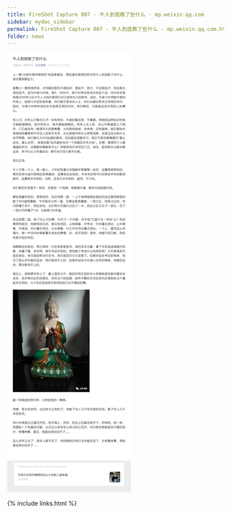 ```yaml
---
title: FireShot Capture 007 - 牛人到底教了些什么 - mp.weixin.qq.com
sidebar: mydoc_sidebar
permalink: FireShot Capture 007 - 牛人到底教了些什么 - mp.weixin.qq.com.html
folder: news
---
```


<img src="images/FireShot Capture 007 - 牛人到底教了些什么 - mp.weixin.qq.com.png"/>


{% include links.html %}
